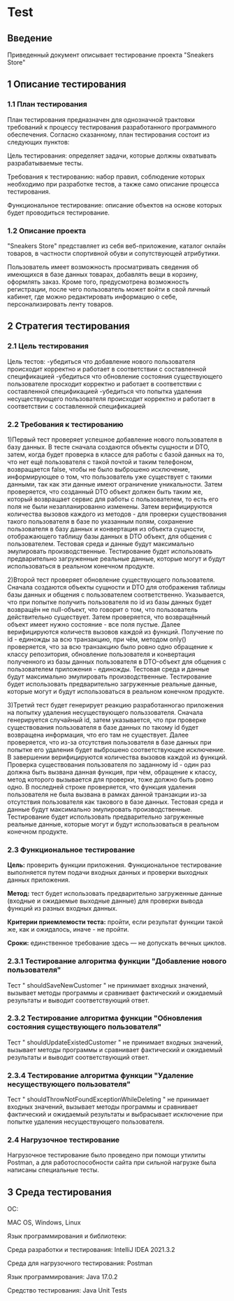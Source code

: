 # Test

## Введение

Приведенный документ описывает тестирование проекта "Sneakers Store"

## 1  Описание тестирования

### 1.1  План тестирования

План тестирования предназначен для однозначной трактовки требований к процессу тестирования разработанного программного обеспечения.
Согласно сказанному, план тестирования состоит из следующих пунктов:

Цель тестирования: определяет задачи, которые должны охватывать разрабатываемые тесты.

Требования к тестированию: набор правил, соблюдение которых необходимо при разработке тестов, а также само описание процесса тестирования.

Функциональное тестирование: описание объектов на основе которых будет проводиться тестирование.

### 1.2 Описание проекта

"Sneakers Store" представляет из себя веб-приложение, каталог онлайн товаров, в частности спортивной обуви и сопутствующей атрибутики. 

Пользователь имеет возможность просматривать сведения об имеющихся в базе данных товарах, добавлять вещи в корзину, оформлять заказ. Кроме того, предусмотрена возможность регистрации, после чего пользователь может войти в свой личный кабинет, где можно редактировать информацию о себе, персонализировать ленту товаров. 

## 2 Стратегия тестирования

### 2.1 Цель тестирования

Цель тестов:
-убедиться что добавление нового пользователя происходит корректно и работает в соответствии с составленной спецификацией 
-убедиться что обновление состояния существующего пользователе просходит корректно и работает в соответствии с составленной спецификацией
-убедиться что попытка удаления несуществующего пользователя происходит корректно и работает в соответствии с составленной спецификацией

### 2.2 Требования к тестированию

1)Первый тест проверяет успешное добавление нового пользователя в базу данных.
В тесте сначала создаются объекты сущности и DTO, затем, когда будет проверка в классе для работы с базой данных на то, что нет ещё пользователя с такой почтой и таким телефоном, возвращается false, чтобы не было выброшено исключение, информирующее о том, что пользователь уже существует с такими данными, так как эти данные имеют ограничение уникальности. Затем проверяется, что созданный DTO объект должен быть таким же, который возвращает сервис для работы с пользователем, то есть его поля не были незапланированно изменены. Затем верифицируются количества вызовов каждого из методов - для проверки существования такого пользователя в базе по указанным полям, сохранение пользователя в базу данных и конвертация из объекта сущности, отображающего таблицу базы данных в DTO объект, для общения с пользователем.
Тестовая среда и данные будут максимально эмулировать производственные.
Тестирование будет использовать предварительно загруженные реальные данные, которые могут и будут использоваться в реальном конечном продукте.

2)Второй тест проверяет обновление существующего пользователя.
Сначала создаются объекты сущности и DTO для отображения таблицы базы данных и общения с пользователем соответственно. Указывается, что при попытке получить пользователя пo id из базы данных будет возвращён не null-объект, что говорит о том, что пользователь действительно существует. Затем проверяется, что возвращённый объект имеет нужно состояние - все поля пустые. Далее верифицируются количеств вызовов каждой из функций. Получение по id - единожды за всю транзакцию, при чём, методом only() проверяется, что за всю транзакцию было ровно одно обращение к классу репозитория, обновление пользователя и конвертация полученного из базы данных пользователя в DTO-объект для общения с пользователем приложения - единожды.
Тестовая среда и данные будут максимально эмулировать производственные.
Тестирование будет использовать предварительно загруженные реальные данные, которые могут и будут использоваться в реальном конечном продукте.


3)Третий тест будет генерирует реакцию разработанногао приложения на попытку удаления несуществующего польззователя.
Сначала генерируется случайный id, затем указывается, что при проверке существования пользователя в базе данных по такому id будет возвращена информация, что его там не существует. Далее проверяется, что из-за отсутствия пользователя в базе данных при попытке его удаления будет выброшено соответствующее исключение. В завершении верифицируются количества вызовов каждой из функций. Проверка существования пользователя по заданному id - один раз должна быть вызвана данная функция, при чём, обращение к классу, метод которого вызывается для проверки, тоже должно быть ровно одно. В последней строке проверяется, что функция удаления пользователя не была вызвана в рамках данной транзакции из-за отсутствия пользователя как такового в базе данных.
Тестовая среда и данные будут максимально эмулировать производственные.
Тестирование будет использовать предварительно загруженные реальные данные, которые могут и будут использоваться в реальном конечном продукте.


### 2.3 Функциональное тестирование

**Цель:** проверить функции приложения. Функциональное тестирование выполняется путем подачи входных данных и проверки выходных данных приложения.

**Метод:** тест будет использовать предварительно загруженные данные (входные и ожидаемые выходные данные) для проверки вывода функций из разных входных данных.

**Критерии приемлемости теста:** пройти, если результат функции такой же, как и ожидалось, иначе - не пройти.

**Сроки:** единственное требование здесь — не допускать вечных циклов.

### 2.3.1 Тестирование алгоритма функции "Добавление нового пользователя"

Тест " shouldSaveNewCustomer " не принимает входных значений, вызывает методы программы и сравнивает фактический и ожидаемый результаты и выводит соответствующий ответ.  

### 2.3.2 Тестирование алгоритма функции "Обновления состояния существующего пользователя"

Тест " shouldUpdateExistedCustomer " не принимает входных значений, вызывает методы программы и сравнивает фактический и ожидаемый результаты и выводит соответствующий ответ. 

### 2.3.4 Тестирование алгоритма функции "Удаление несуществующего пользователя"

Тест " shouldThrowNotFoundExceptionWhileDeleting " не принимает входных значений, вызывает методы программы и сравнивает фактический и ожидаемый результаты и выбрасывает исключение при попытке удаления несуществующего пользователя.

### 2.4 Нагрузочное тестирование

Нагрузочное тестирование было проведено при помощи утилиты Postman, а для работоспособности сайта при сильной нагрузке была написаны специальные тесты.

## 3 Среда тестирования

ОС:

MAC OS, Windows, Linux

Язык программирования и библиотеки:

Среда разработки и тестирования: IntelliJ IDEA 2021.3.2

Среда для нагрузочного тестирования: Postman

Язык программирования: Java 17.0.2

Средство тестирования: Java Unit Tests
